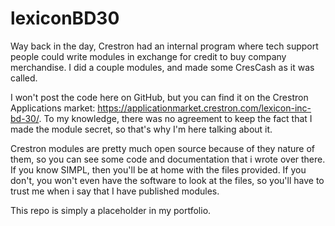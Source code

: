 # lexiconBD30

Way back in the day, Crestron had an internal program where tech support people could write modules in exchange for credit to buy company merchandise.  I did a couple modules, and made some CresCash as it was called.

I won't post the code here on GitHub, but you can find it on the Crestron Applications market: https://applicationmarket.crestron.com/lexicon-inc-bd-30/.
To my knowledge, there was no agreement to keep the fact that I made the module secret, so that's why I'm here talking about it.

Crestron modules are pretty much open source because of they nature of them, so you can see some code and documentation that i wrote over there.  If you know SIMPL, then you'll be at home with the files provided.  If you don't, you won't even have the software to look at the files, so you'll have to trust me when i say that I have published modules.


This repo is simply a placeholder in my portfolio.



